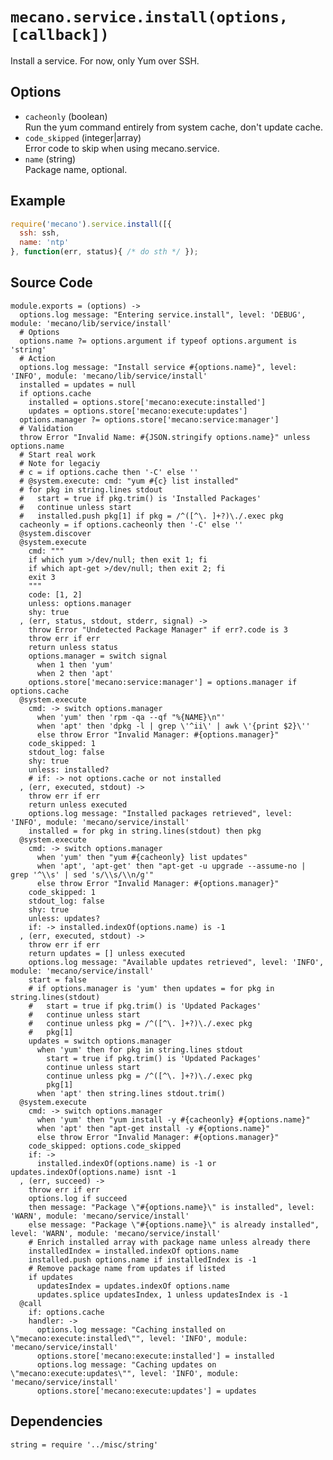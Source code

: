 
# `mecano.service.install(options, [callback])`

Install a service. For now, only Yum over SSH.

## Options

*   `cacheonly` (boolean)   
    Run the yum command entirely from system cache, don't update cache.   
*   `code_skipped` (integer|array)   
     Error code to skip when using mecano.service.   
*   `name` (string)   
    Package name, optional.   
    
## Example

```js
require('mecano').service.install([{
  ssh: ssh,
  name: 'ntp'
}, function(err, status){ /* do sth */ });
```

## Source Code

    module.exports = (options) ->
      options.log message: "Entering service.install", level: 'DEBUG', module: 'mecano/lib/service/install'
      # Options
      options.name ?= options.argument if typeof options.argument is 'string'
      # Action
      options.log message: "Install service #{options.name}", level: 'INFO', module: 'mecano/lib/service/install'
      installed = updates = null
      if options.cache
        installed = options.store['mecano:execute:installed']
        updates = options.store['mecano:execute:updates']
      options.manager ?= options.store['mecano:service:manager']
      # Validation
      throw Error "Invalid Name: #{JSON.stringify options.name}" unless options.name
      # Start real work
      # Note for legaciy
      # c = if options.cache then '-C' else ''
      # @system.execute: cmd: "yum #{c} list installed"
      # for pkg in string.lines stdout
      #   start = true if pkg.trim() is 'Installed Packages'
      #   continue unless start
      #   installed.push pkg[1] if pkg = /^([^\. ]+?)\./.exec pkg
      cacheonly = if options.cacheonly then '-C' else ''
      @system.discover
      @system.execute
        cmd: """
        if which yum >/dev/null; then exit 1; fi
        if which apt-get >/dev/null; then exit 2; fi
        exit 3
        """
        code: [1, 2]
        unless: options.manager
        shy: true
      , (err, status, stdout, stderr, signal) ->
        throw Error "Undetected Package Manager" if err?.code is 3
        throw err if err
        return unless status
        options.manager = switch signal
          when 1 then 'yum'
          when 2 then 'apt'
        options.store['mecano:service:manager'] = options.manager if options.cache
      @system.execute
        cmd: -> switch options.manager
          when 'yum' then 'rpm -qa --qf "%{NAME}\n"'
          when 'apt' then 'dpkg -l | grep \'^ii\' | awk \'{print $2}\''
          else throw Error "Invalid Manager: #{options.manager}"
        code_skipped: 1
        stdout_log: false
        shy: true
        unless: installed?
        # if: -> not options.cache or not installed
      , (err, executed, stdout) ->
        throw err if err
        return unless executed
        options.log message: "Installed packages retrieved", level: 'INFO', module: 'mecano/service/install'
        installed = for pkg in string.lines(stdout) then pkg
      @system.execute
        cmd: -> switch options.manager
          when 'yum' then "yum #{cacheonly} list updates"
          when 'apt', 'apt-get' then "apt-get -u upgrade --assume-no | grep '^\\s' | sed 's/\\s/\\n/g'"
          else throw Error "Invalid Manager: #{options.manager}"
        code_skipped: 1
        stdout_log: false
        shy: true
        unless: updates?
        if: -> installed.indexOf(options.name) is -1
      , (err, executed, stdout) ->
        throw err if err
        return updates = [] unless executed
        options.log message: "Available updates retrieved", level: 'INFO', module: 'mecano/service/install'
        start = false
        # if options.manager is 'yum' then updates = for pkg in string.lines(stdout)
        #   start = true if pkg.trim() is 'Updated Packages'
        #   continue unless start
        #   continue unless pkg = /^([^\. ]+?)\./.exec pkg
        #   pkg[1]
        updates = switch options.manager
          when 'yum' then for pkg in string.lines stdout
            start = true if pkg.trim() is 'Updated Packages'
            continue unless start
            continue unless pkg = /^([^\. ]+?)\./.exec pkg
            pkg[1]
          when 'apt' then string.lines stdout.trim()
      @system.execute
        cmd: -> switch options.manager
          when 'yum' then "yum install -y #{cacheonly} #{options.name}"
          when 'apt' then "apt-get install -y #{options.name}"
          else throw Error "Invalid Manager: #{options.manager}"
        code_skipped: options.code_skipped
        if: ->
          installed.indexOf(options.name) is -1 or updates.indexOf(options.name) isnt -1
      , (err, succeed) ->
        throw err if err
        options.log if succeed
        then message: "Package \"#{options.name}\" is installed", level: 'WARN', module: 'mecano/service/install'
        else message: "Package \"#{options.name}\" is already installed", level: 'WARN', module: 'mecano/service/install'
        # Enrich installed array with package name unless already there
        installedIndex = installed.indexOf options.name
        installed.push options.name if installedIndex is -1
        # Remove package name from updates if listed
        if updates
          updatesIndex = updates.indexOf options.name
          updates.splice updatesIndex, 1 unless updatesIndex is -1
      @call
        if: options.cache
        handler: ->
          options.log message: "Caching installed on \"mecano:execute:installed\"", level: 'INFO', module: 'mecano/service/install'
          options.store['mecano:execute:installed'] = installed
          options.log message: "Caching updates on \"mecano:execute:updates\"", level: 'INFO', module: 'mecano/service/install'
          options.store['mecano:execute:updates'] = updates

## Dependencies

    string = require '../misc/string'
